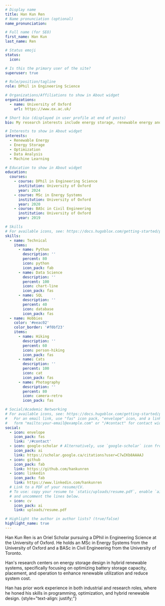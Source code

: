 ```yaml
---
# Display name
title: Han Kun Ren
# Name pronunciation (optional)
name_pronunciation: 

# Full name (for SEO)
first_name: Han Kun
last_name: Ren

# Status emoji
status:
  icon: 

# Is this the primary user of the site?
superuser: true

# Role/position/tagline
role: DPhil in Engineering Science

# Organizations/Affiliations to show in About widget
organizations:
  - name: University of Oxford
    url: https://www.ox.ac.uk/

# Short bio (displayed in user profile at end of posts)
bio: My research interests include energy storage, renewable energy and optimization.

# Interests to show in About widget
interests:
  - Renewable Energy
  - Energy Storage
  - Optimization
  - Data Analysis
  - Machine Learning

# Education to show in About widget
education:
  courses:
    - course: DPhil in Engineering Science
      institution: University of Oxford
      year: 2024
    - course: MSc in Energy Systems
      institution: University of Oxford
      year: 2020
    - course: BASc in Civil Engineering
      institution: University of Oxford
      year: 2019

# Skills
# For available icons, see: https://docs.hugoblox.com/getting-started/page-builder/#icons
skills:
  - name: Technical
    items:
      - name: Python
        description: ''
        percent: 80
        icon: python
        icon_pack: fab
      - name: Data Science
        description: ''
        percent: 100
        icon: chart-line
        icon_pack: fas
      - name: SQL
        description: ''
        percent: 40
        icon: database
        icon_pack: fas
  - name: Hobbies
    color: '#eeac02'
    color_border: '#f0bf23'
    items:
      - name: Hiking
        description: ''
        percent: 60
        icon: person-hiking
        icon_pack: fas
      - name: Cats
        description: ''
        percent: 100
        icon: cat
        icon_pack: fas
      - name: Photography
        description: ''
        percent: 80
        icon: camera-retro
        icon_pack: fas

# Social/Academic Networking
# For available icons, see: https://docs.hugoblox.com/getting-started/page-builder/#icons
#   For an email link, use "fas" icon pack, "envelope" icon, and a link in the
#   form "mailto:your-email@example.com" or "/#contact" for contact widget.
social:
  - icon: envelope
    icon_pack: fas
    link: '/#contact'
  - icon: google-scholar # Alternatively, use `google-scholar` icon from `ai` icon pack
    icon_pack: ai
    link: https://scholar.google.ca/citations?user=C7wIKb8AAAAJ
  - icon: github
    icon_pack: fab
    link: https://github.com/hankunren
  - icon: linkedin
    icon_pack: fab
    link: https://www.linkedin.com/hankunren
  # Link to a PDF of your resume/CV.
  # To use: copy your resume to `static/uploads/resume.pdf`, enable `ai` icons in `params.yaml`,
  # and uncomment the lines below.
  - icon: cv
    icon_pack: ai
    link: uploads/resume.pdf

# Highlight the author in author lists? (true/false)
highlight_name: true
---
```


Han Kun Ren is an Oriel Scholar pursuing a DPhil in Engineering Science at the University of Oxford. He holds an MSc in Energy Systems from the University of Oxford and a BASc in Civil Engineering from the University of Toronto.

Han's research centers on energy storage design in hybrid renewable systems, specifically focusing on optimizing battery storage capacity, placement, and operation to enhance renewable utilization and reduce system cost.

Han has prior work experience in both industrial and research roles, where he honed his skills in programming, optimization, and hybrid renewable design.
{style="text-align: justify;"}
